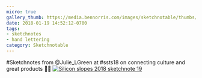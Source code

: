 ```yaml
---
micro: true
gallery_thumb: https://media.bennorris.com/images/sketchnotable/thumbs/silicon-slopes-2018-sketchnote-19.jpg
date: 2018-01-19 14:52:12-0700
tags:
- sketchnotes
- hand lettering
category: Sketchnotable
---
```


#Sketchnotes from @Julie_LGreen at #ssts18 on connecting culture and great products ✍🏼 [![Silicon slopes 2018 sketchnote 19](https://media.bennorris.com/images/sketchnotable/silicon-slopes-2018/silicon-slopes-2018-sketchnote-19.jpg)](https://media.bennorris.com/images/sketchnotable/silicon-slopes-2018/silicon-slopes-2018-sketchnote-19.jpg)